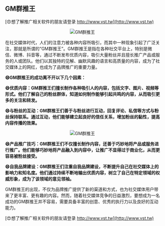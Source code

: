 ## **GM群推王**

[😍想了解推广相关软件的朋友请登录 http://www.vst.tw](http://www.vst.tw)

 <center><img src="https://vst.tw/MP4/tuiguang/png/8.png" alt="GM群推王"></center>

在社交媒体时代，人们的注意力被各种内容所吸引，而其中一种现象引起了广泛关注，那就是所谓的“GM群推王”。GM群推王是指在各种社交平台上，特别是微信、微博、抖音等，通过不断发布优质内容，吸引大量粉丝并且擅长推广产品或服务的人或团队。他们以其独特的见解、幽默风趣的语言和高质量的内容，成为了社交媒体上的网红，也成为了品牌推广的重要力量。

**😄GM群推王的成功离不开以下几个因素：**

**😄优质内容：GM群推王们擅长制作各种吸引人的内容，包括文字、图片、视频等形式。他们了解自己的粉丝群体，知道如何制作能够引起共鸣的内容，从而吸引更多的关注和转发。**

**😄与粉丝的互动：GM群推王们善于与粉丝进行互动，回复评论、私信等方式与粉丝保持联系。通过互动，他们能够建立起良好的信任关系，增加粉丝的黏性，提高内容传播的效果。**

 <center><img src="https://vst.tw/MP4/tuiguang/png/8.png" alt="GM群推王"></center>

**😄产品推广技巧：GM群推王们不仅擅长制作内容，还善于巧妙地将产品或服务进行推广。他们能够巧妙地将产品融入到内容中，让推广不显得过于商业化，从而更容易被粉丝接受。**

**😄自我品牌建设：GM群推王们注重自我品牌建设，不断提升自己在社交媒体上的影响力和知名度。他们通过持续不断地输出优质内容，树立了自己在特定领域的权威形象，成为了该领域的意见领袖。**

GM群推王的出现，不仅为品牌推广提供了新的渠道和方式，也为社交媒体用户带来了更丰富、更有趣的内容。然而，随着社交媒体竞争的日益激烈，要想成为一名成功的GM群推王并不容易，需要具备丰富的创意、优秀的执行力以及良好的互动能力。

[😍想了解推广相关软件的朋友请登录 http://www.vst.tw](http://www.vst.tw)



